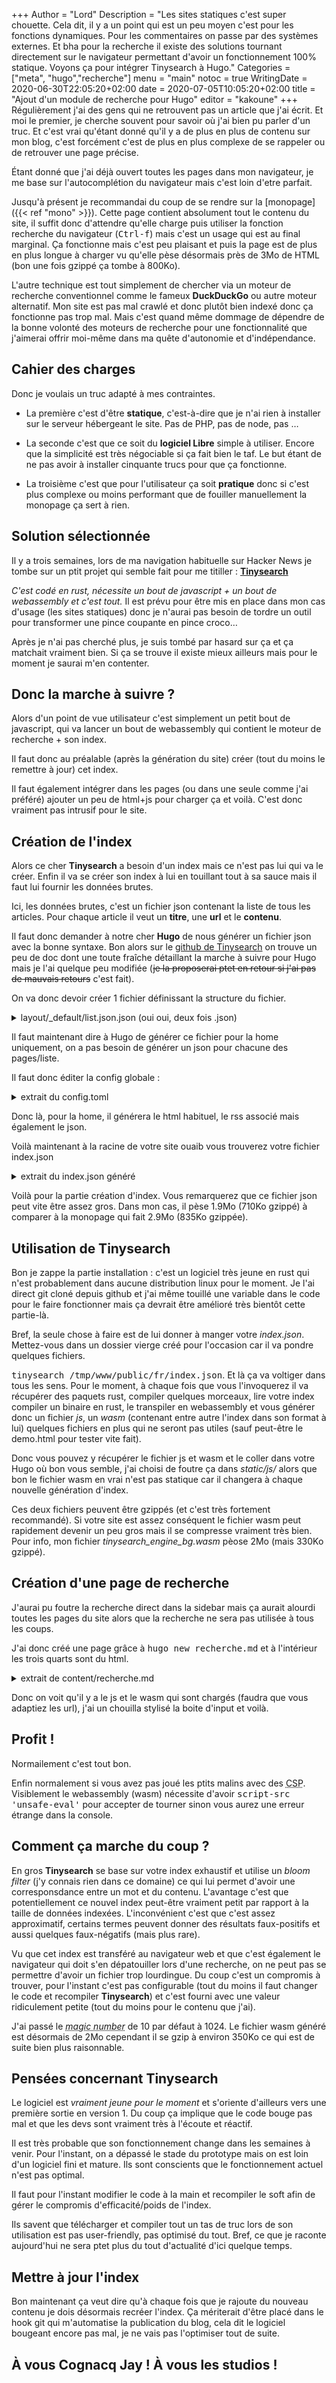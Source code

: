 +++
Author = "Lord"
Description = "Les sites statiques c'est super chouette. Cela dit, il y a un point qui est un peu moyen c'est pour les fonctions dynamiques. Pour les commentaires on passe par des systèmes externes. Et bha pour la recherche il existe des solutions tournant directement sur le navigateur permettant d'avoir un fonctionnement 100% statique. Voyons ça pour intégrer Tinysearch à Hugo."
Categories = ["meta", "hugo","recherche"]
menu = "main"
notoc = true
WritingDate = 2020-06-30T22:05:20+02:00
date = 2020-07-05T10:05:20+02:00
title = "Ajout d'un module de recherche pour Hugo"
editor = "kakoune"
+++
Régulièrement j'ai des gens qui ne retrouvent pas un article que j'ai écrit.
Et moi le premier, je cherche souvent pour savoir où j'ai bien pu parler d'un truc.
Et c'est vrai qu'étant donné qu'il y a de plus en plus de contenu sur mon blog, c'est forcément c'est de plus en plus complexe de se rappeler ou de retrouver une page précise.

Étant donné que j'ai déjà ouvert toutes les pages dans mon navigateur, je me base sur l'autocomplétion du navigateur mais c'est loin d'etre parfait.

Jusqu'à présent je recommandai du coup de se rendre sur la [monopage]({{< ref "mono" >}}).
Cette page contient absolument tout le contenu du site, il suffit donc d'attendre qu'elle charge puis utiliser la fonction recherche du navigateur (<kbd>Ctrl-f</kbd>) mais c'est un usage qui est au final marginal.
Ça fonctionne mais c'est peu plaisant et puis la page est de plus en plus longue à charger vu qu'elle pèse désormais près de 3Mo de HTML (bon une fois gzippé ça tombe à 800Ko).

L'autre technique est tout simplement de chercher via un moteur de recherche conventionnel comme le fameux **DuckDuckGo** ou autre moteur alternatif.
Mon site est pas mal crawlé et donc plutôt bien indexé donc ça fonctionne pas trop mal.
Mais c'est quand même dommage de dépendre de la bonne volonté des moteurs de recherche pour une fonctionnalité que j'aimerai offrir moi-même dans ma quête d'autonomie et d'indépendance.

## Cahier des charges
Donc je voulais un truc adapté à mes contraintes.

  - La première c'est d'être **statique**, c'est-à-dire que je n'ai rien à installer sur le serveur hébergeant le site.
Pas de PHP, pas de node, pas …

  - La seconde c'est que ce soit du **logiciel Libre** simple à utiliser.
Encore que la simplicité est très négociable si ça fait bien le taf.
Le but étant de ne pas avoir à installer cinquante trucs pour que ça fonctionne.

  - La troisième c'est que pour l'utilisateur ça soit **pratique** donc si c'est plus complexe ou moins performant que de fouiller manuellement la monopage ça sert à rien.

## Solution sélectionnée
Il y a trois semaines, lors de ma navigation habituelle sur Hacker News je tombe sur un ptit projet qui semble fait pour me titiller : **[Tinysearch](https://github.com/tinysearch/tinysearch)**

*C'est codé en rust, nécessite un bout de javascript + un bout de webassembly et c'est tout.*
Il est prévu pour être mis en place dans mon cas d'usage (les sites statiques) donc je n'aurai pas besoin de tordre un outil pour transformer une pince coupante en pince croco…

Après je n'ai pas cherché plus, je suis tombé par hasard sur ça et ça matchait vraiment bien.
Si ça se trouve il existe mieux ailleurs mais pour le moment je saurai m'en contenter.

## Donc la marche à suivre ?
Alors d'un point de vue utilisateur c'est simplement un petit bout de javascript, qui va lancer un bout de webassembly qui contient le moteur de recherche + son index.

Il faut donc au préalable (après la génération du site) créer (tout du moins le remettre à jour) cet index.

Il faut également intégrer dans les pages (ou dans une seule comme j'ai préféré) ajouter un peu de html+js pour charger ça et voilà.
C'est donc vraiment pas intrusif pour le site.

## Création de l'index
Alors ce cher **Tinysearch** a besoin d'un index mais ce n'est pas lui qui va le créer.
Enfin il va se créer son index à lui en touillant tout à sa sauce mais il faut lui fournir les données brutes.

Ici, les données brutes, c'est un fichier json contenant la liste de tous les articles.
Pour chaque article il veut un **titre**, une **url** et le **contenu**.

Il faut donc demander à notre cher **Hugo** de nous générer un fichier json avec la bonne syntaxe.
Bon alors sur le [github de Tinysearch](https://github.com/tinysearch/tinysearch) on trouve un peu de doc dont une toute fraîche détaillant la marche à suivre pour Hugo mais je l'ai quelque peu modifiée (~~je la proposerai ptet en retour si j'ai pas de mauvais retours~~ c'est fait).

On va donc devoir créer 1 fichier définissant la structure du fichier.

<details><summary>layout/_default/list.json.json (oui oui, deux fois .json)</summary>
{{< highlight "golang" >}}
[
{{ range $index , $e := .Site.RegularPages }}{{ if $index }}, {{end}}{{ dict "title" .Title "url" .Permalink "body" .Plain | jsonify }}{{end}}
]
{{< / highlight >}}
</details>

Il faut maintenant dire à Hugo de générer ce fichier pour la home uniquement, on a pas besoin de générer un json pour chacune des pages/liste.

Il faut donc éditer la config globale :

<details><summary>extrait du config.toml</summary>
{{< highlight "toml" >}}
[outputs]
  home = ["html","rss","json"]
{{< / highlight >}}
</details>

Donc là, pour la home, il générera le html habituel, le rss associé mais également le json.

Voilà maintenant à la racine de votre site ouaib vous trouverez votre fichier index.json

<details><summary>extrait du index.json généré</summary>
{{< highlight "json" >}}
[
    {
        "body": "blabla",
        "title": "Recherche",
        "url": "https://lord.re/recherche/"
    },
    {
        "body": "encore du blabla",
        "title": "Event Horizon",
        "url": "https://lord.re/visionnages/event-horizon/"
    }
]
{{< / highlight >}}
</details>

Voilà pour la partie création d'index.
Vous remarquerez que ce fichier json peut vite être assez gros.
Dans mon cas, il pèse 1.9Mo (710Ko gzippé) à comparer à la monopage qui fait 2.9Mo (835Ko gzippée).

## Utilisation de Tinysearch
Bon je zappe la partie installation : c'est un logiciel très jeune en rust qui n'est probablement dans aucune distribution linux pour le moment.
Je l'ai direct git cloné depuis github et j'ai même touillé une variable dans le code pour le faire fonctionner mais ça devrait être amélioré très bientôt cette partie-là.

Bref, la seule chose à faire est de lui donner à manger votre *index.json*.
Mettez-vous dans un dossier vierge créé pour l'occasion car il va pondre quelques fichiers.

<kbd>tinysearch /tmp/www/public/fr/index.json</kbd>.
Et là ça va voltiger dans tous les sens.
Pour le moment, à chaque fois que vous l'invoquerez il va récupérer des paquets rust, compiler quelques morceaux, lire votre index compiler un binaire en rust, le transpiler en webassembly et vous générer donc un fichier *js*, un *wasm* (contenant entre autre l'index dans son format à lui) quelques fichiers en plus qui ne seront pas utiles (sauf peut-être le demo.html pour tester vite fait).

Donc vous pouvez y récupérer le fichier js et wasm et le coller dans votre Hugo où bon vous semble, j'ai choisi de foutre ça dans *static/js/* alors que bon le fichier wasm en vrai n'est pas statique car il changera à chaque nouvelle génération d'index.

Ces deux fichiers peuvent être gzippés (et c'est très fortement recommandé).
Si votre site est assez conséquent le fichier wasm peut rapidement devenir un peu gros mais il se compresse vraiment très bien.
Pour info, mon fichier *tinysearch_engine_bg.wasm* pèose 2Mo (mais 330Ko gzippé).

## Création d'une page de recherche
J'aurai pu foutre la recherche direct dans la sidebar mais ça aurait alourdi toutes les pages du site alors que la recherche ne sera pas utilisée à tous les coups.

J'ai donc créé une page grâce à <kbd>hugo new recherche.md</kbd> et à l'intérieur les trois quarts sont du html.

<details><summary>extrait de content/recherche.md</summary>
{{< highlight "html">}}
<section class="ideas">
<article>
Vous êtes tout tristouille en train de chercher une page en particulier dans mon ptit bordel ?

Allez on va tenter de la trouver ensemble !

 <script type="module">
    import { search, default as init } from 'https://lord.re/js/tinysearch_engine.js';
    window.search = search;

    async function run() {
      await init('https://lord.re/js/tinysearch_engine_bg.wasm');
    }

    run();
  </script>

  <script>
    function doSearch() {
      let value = document.getElementById("recherche").value;
      const arr = search(value, 21);
      let ul = document.getElementById("results");
      ul.innerHTML = "";

      for (i = 0; i < arr.length; i++) {
        var li = document.createElement("li");

        let elem = arr[i];
        let elemlink = document.createElement('a');
        elemlink.innerHTML = elem[0];
        elemlink.setAttribute('href', elem[1]);
        li.appendChild(elemlink);

        ul.appendChild(li);
      }
    }
  </script>

  <input type="text" id="recherche" onkeyup="doSearch()" style="margin:1em;padding:1em;font-size:2rem;background-color:#222;color:#ddd;border-radius:0.3em;border:none;width:90%;box-shadow:inset 0 0 1em #111;" placeholder="recherche">
  <ul id="results">
  </ul>
{{< / highlight >}}
</details>

Donc on voit qu'il y a le js et le wasm qui sont chargés (faudra que vous adaptiez les url), j'ai un chouilla stylisé la boite d'input et voilà.

## Profit !
Normailement c'est tout bon.

Enfin normalement si vous avez pas joué les ptits malins avec des <abbr title="Content Security Policy">CSP</abbr>.
Visiblement le webassembly (wasm) nécessite d'avoir <kbd>script-src 'unsafe-eval'</kbd> pour accepter de tourner sinon vous aurez une erreur étrange dans la console.

## Comment ça marche du coup ?
En gros **Tinysearch** se base sur votre index exhaustif et utilise un *bloom filter* (j'y connais rien dans ce domaine) ce qui lui permet d'avoir une corresponsdance entre un mot et du contenu.
L'avantage c'est que potentiellement ce nouvel index peut-être vraiment petit par rapport à la taille de données indexées.
L'inconvénient c'est que c'est assez approximatif, certains termes peuvent donner des résultats faux-positifs et aussi quelques faux-négatifs (mais plus rare).

Vu que cet index est transféré au navigateur web et que c'est également le navigateur qui doit s'en dépatouiller lors d'une recherche, on ne peut pas se permettre d'avoir un fichier trop lourdingue.
Du coup c'est un compromis à trouver, pour l'instant c'est pas configurable (tout du moins il faut changer le code et recompiler **Tinysearch**) et c'est fourni avec une valeur ridiculement petite (tout du moins pour le contenu que j'ai).

J'ai passé le *<abbr title="une valeur qui se trouve dans bin/src/storage.rs à la ligne 68">magic number</abbr>* de 10 par défaut à 1024.
Le fichier wasm généré est désormais de 2Mo cependant il se gzip à environ 350Ko ce qui est de suite bien plus raisonnable.

## Pensées concernant Tinysearch
Le logiciel est *vraiment jeune pour le moment* et s'oriente d'ailleurs vers une première sortie en version 1.
Du coup ça implique que le code bouge pas mal et que les devs sont vraiment très à l'écoute et réactif.

Il est très probable que son fonctionnement change dans les semaines à venir.
Pour l'instant, on a dépassé le stade du prototype mais on est loin d'un logiciel fini et mature.
Ils sont conscients que le fonctionnement actuel n'est pas optimal.

Il faut pour l'instant modifier le code à la main et recompiler le soft afin de gérer le compromis d'efficacité/poids de l'index.

Ils savent que télécharger et compiler tout un tas de truc lors de son utilisation est pas user-friendly, pas optimisé du tout.
Bref, ce que je raconte aujourd'hui ne sera ptet plus du tout d'actualité d'ici quelque temps.

## Mettre à jour l'index
Bon maintenant ça veut dire qu'à chaque fois que je rajoute du nouveau contenu je dois désormais recréer l'index.
Ça mériterait d'être placé dans le hook git qui m'automatise la publication du blog, cela dit le logiciel bougeant encore pas mal, je ne vais pas l'optimiser tout de suite.

## À vous Cognacq Jay ! À vous les studios !
